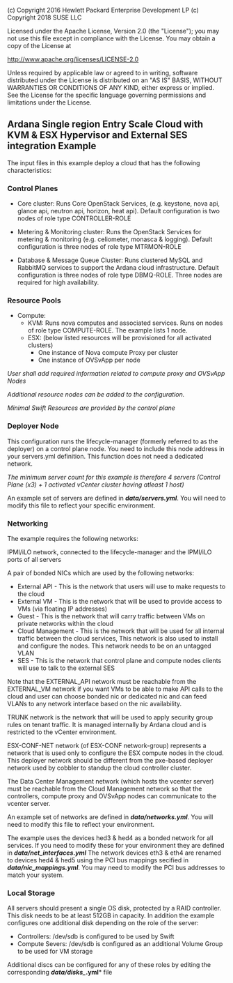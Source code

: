 
(c) Copyright 2016 Hewlett Packard Enterprise Development LP
(c) Copyright 2018 SUSE LLC

Licensed under the Apache License, Version 2.0 (the "License"); you may
not use this file except in compliance with the License. You may obtain
a copy of the License at

http://www.apache.org/licenses/LICENSE-2.0

Unless required by applicable law or agreed to in writing, software
distributed under the License is distributed on an "AS IS" BASIS, WITHOUT
WARRANTIES OR CONDITIONS OF ANY KIND, either express or implied. See the
License for the specific language governing permissions and limitations
under the License.


## Ardana Single region Entry Scale Cloud with KVM & ESX Hypervisor and External SES integration Example ##

The input files in this example deploy a cloud that has the following characteristics:


### Control Planes ###

- Core cluster: Runs Core OpenStack Services, (e.g. keystone, nova api, glance api, neutron api, horizon, heat api). Default configuration is two nodes of role type CONTROLLER-ROLE

- Metering & Monitoring cluster: Runs the OpenStack Services for metering & monitoring (e.g. celiometer, monasca & logging). Default configuration is three nodes of role type MTRMON-ROLE

- Database & Message Queue Cluster: Runs clustered MySQL and RabbitMQ services to support the Ardana cloud infrastructure. Default configuration is three nodes of role type DBMQ-ROLE. Three nodes are required for high availability.

### Resource Pools ###

- Compute:
    - KVM: Runs nova computes and associated services. Runs on nodes of role type COMPUTE-ROLE. The example lists 1 node.
    - ESX: (below listed resources will be provisioned for all activated clusters)
        - One instance of Nova compute Proxy per cluster
        - One instance of OVSvApp per node

*User shall add required information related to compute proxy and OVSvApp Nodes*

*Additional resource nodes can be added to the configuration.*

*Minimal Swift Resources are provided by the control plane*

### Deployer Node ###


This configuration runs the lifecycle-manager (formerly referred to as the deployer) on a control plane node.
You need to include this node address in your servers.yml definition. This function does not need a dedicated network.

*The minimum server count for this example is therefore 4 servers (Control Plane (x3) + 1 activated vCenter cluster having atleast 1 host)*

An example set of servers are defined in ***data/servers.yml***.   You will need to modify this file to reflect your specific environment.


### Networking ###

The example requires the following networks:

IPMI/iLO network, connected to the lifecycle-manager and the IPMI/iLO ports of all servers

A pair of bonded NICs which are used by the following networks:

- External API - This is the network that users will use to make requests to the cloud
- External VM - This is the network that will be used to provide access to VMs (via floating IP addresses)
- Guest - This is the network that will carry traffic between VMs on private networks within the cloud
- Cloud Management - This is the network that will be used for all internal traffic between the cloud services, This network is also
used to install and configure the nodes. This network needs to be on an untagged VLAN
- SES - This is the network that control plane and compute nodes clients will use to talk to the external SES

Note that the EXTERNAL\_API network must be reachable from the EXTERNAL\_VM network if you want VMs to be able to make API calls to the cloud
and user can choose bonded nic or dedicated nic and can feed VLANs to any network interface based on the nic availability.

TRUNK network is the network that will be used to apply security group rules on tenant traffic. It is managed internally by Ardana cloud and
is restricted to the vCenter environment.

ESX-CONF-NET network (of ESX-CONF network-group) represents a network that is used only to configure the ESX compute nodes in the cloud.  This deployer network should be different from the pxe-based deployer network used by cobbler to standup the cloud controller cluster.

The Data Center Management network (which hosts the vcenter server) must be reachable from the Cloud Management network so that the controllers,
compute proxy and OVSvApp nodes can communicate to the vcenter server.

An example set of networks are defined in ***data/networks.yml***.    You will need to modify this file to reflect your environment.

The example uses the devices hed3 & hed4 as a bonded network for all services.   If you need to modify these
for your environment they are defined in ***data/net_interfaces.yml*** The network devices eth3 & eth4 are renamed to devices hed4 & hed5 using the PCI bus mappings secified in  ***data/nic_mappings.yml***. You may need to modify the PCI bus addresses to match your system.

### Local Storage ###

All servers should present a single OS disk, protected by a RAID controller. This disk needs to be at least 512GB in capacity.   In addition the example configures one additional disk depending on the role of the server:

- Controllers:  /dev/sdb is configured to be used by Swift
- Compute Severs:  /dev/sdb is configured as an additional Volume Group to be used for VM storage

Additional discs can be configured for any of these roles by editing the corresponding ***data/disks_*.yml*** file

